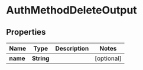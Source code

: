 

# AuthMethodDeleteOutput


## Properties

| Name | Type | Description | Notes |
|------------ | ------------- | ------------- | -------------|
|**name** | **String** |  |  [optional] |



